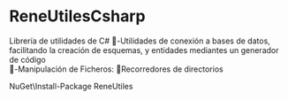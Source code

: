 # ReneUtilesCsharp
Librería de utilidades de C# 
-Utilidades de conexión a bases de datos, facilitando la creación de esquemas, y entidades mediantes un generador de código  
-Manipulación de Ficheros:  Recorredores de directorios 

NuGet\Install-Package ReneUtiles

